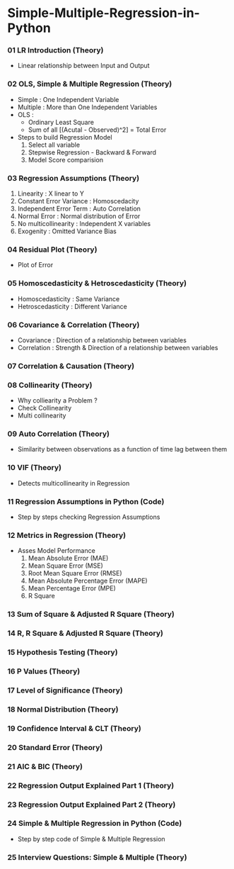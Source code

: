 # Simple-Multiple-Regression-in-Python

### 01 LR Introduction (Theory)
  - Linear relationship between Input and Output

### 02 OLS, Simple & Multiple Regression (Theory)
  - Simple : One Independent Variable
  - Multiple : More than One Independent Variables
  - OLS :
    - Ordinary Least Square
    - Sum of all [(Acutal - Observed)^2] = Total Error
  - Steps to build Regression Model
    1. Select all variable
    2. Stepwise Regression - Backward & Forward
    3. Model Score comparision
      
### 03 Regression Assumptions (Theory)
  1. Linearity : X linear to Y
  2. Constant Error Variance : Homoscedacity
  3. Independent Error Term : Auto Correlation
  4. Normal Error : Normal distribution of Error
  5. No multicollinearity : Independent X variables
  6. Exogenity : Omitted Variance Bias

### 04 Residual Plot (Theory)
  - Plot of Error

### 05 Homoscedasticity & Hetroscedasticity (Theory)
  - Homoscedasticity : Same Variance 
  - Hetroscedasticity : Different Variance

### 06 Covariance & Correlation (Theory)
  - Covariance : Direction of a relationship between variables
  - Correlation : Strength & Direction of a relationship between variables

### 07 Correlation & Causation (Theory)

### 08 Collinearity (Theory)
  - Why colliearity a Problem ?
  - Check Collinearity
  - Multi collinearity
  
### 09 Auto Correlation (Theory)
  - Similarity between observations as a function of time lag between them 

### 10 VIF (Theory)
  - Detects multicollinearity in Regression

### 11 Regression Assumptions in Python (Code)
  - Step by steps checking Regression Assumptions

### 12 Metrics in Regression (Theory)
  - Asses Model Performance
    1. Mean Absolute Error (MAE)
    2. Mean Square Error (MSE)
    3. Root Mean Square Error (RMSE)
    4. Mean Absolute Percentage Error (MAPE)
    5. Mean Percentage Error (MPE)
    6. R Square

### 13 Sum of Square & Adjusted R Square (Theory)

### 14 R, R Square & Adjusted R Square (Theory)

### 15 Hypothesis Testing (Theory)

### 16 P Values (Theory)

### 17 Level of Significance (Theory)

### 18 Normal Distribution (Theory)

### 19 Confidence Interval & CLT (Theory)

### 20  Standard Error (Theory)

### 21 AIC & BIC (Theory)

### 22 Regression Output Explained Part 1 (Theory)

### 23 Regression Output Explained Part 2 (Theory)

### 24 Simple & Multiple Regression in Python (Code)
  - Step by step code of Simple & Multiple Regression

### 25 Interview Questions: Simple & Multiple (Theory)
